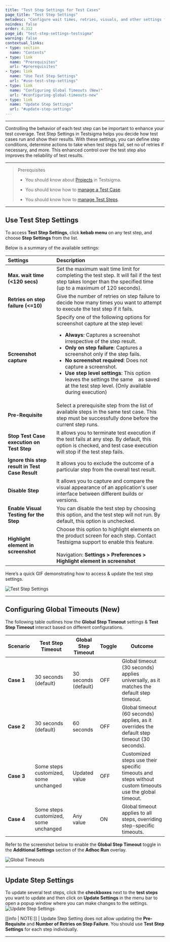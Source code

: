 ```yaml
---
title: "Test Step Settings for Test Cases"
page_title: "Test Step Settings"
metadesc: "Configure wait times, retries, visuals, and other settings for efficient test automation in Testsigma using Test Step Settings and customise test execution."
noindex: false
order: 4.312
page_id: "test-step-settings-testsigma"
warning: false
contextual_links:
- type: section
  name: "Contents"
- type: link
  name: "Prerequisites"
  url: "#prerequisites"
- type: link
  name: "Use Test Step Settings"
  url: "#use-test-step-settings"
- type: link
  name: "Configuring Global Timeouts (New)"
  url: "#configuring-global-timeouts-new"
- type: link
  name: "Update Step Settings"
  url: "#update-step-settings"
---
```


---

Controlling the behavior of each test step can be important to enhance your test coverage. Test Step Settings in Testsigma helps you decide how test cases run and show their results. With these settings, you can define step conditions, determine actions to take when test steps fail, set no of retries if necessary, and more. This enhanced control over the test step also improves the reliability of test results.

---

> <p id="prerequisites">Prerequisites</p>
> 
> - You should know about [Projects](https://testsigma.com/docs/projects/overview/) in Testsigma. 
>   
> - You should know how to [manage a Test Case](https://testsigma.com/docs/test-cases/manage/add-edit-delete/).
>
> - You should know how to [manage Test Steps](https://testsigma.com/docs/test-cases/step-types/natural-language/).

---

## **Use Test Step Settings**

To access **Test Step Settings**, click **kebab menu** on any test step, and choose **Step Settings** from the list. 

Below is a summary of the available settings:

| **Settings** | **Description** |
|:------------------|:-------------|
|**Max. wait time (<120 secs)**|Set the maximum wait time limit for completing the test step. It will fail if the test step takes longer than the specified time (up to a maximum of 120 seconds).|
|**Retries on step failure (<=10)**|Give the number of retries on step failure to decide how many times you want to attempt to execute the test step if it fails.|
|**Screenshot capture**|Specify one of the following options for screenshot capture at the step level:<br><ul><li><strong>Always</strong>: Captures a screenshot irrespective of the step result.</li><li><strong>Only on step failure</strong>: Captures a screenshot only if the step fails.</li><li><strong>No screenshot required</strong>: Does not capture a screenshot.</li><li>**Use step level settings**: This option leaves the settings the same &nbsp;&nbsp; as saved at the test step level. (Only available during execution)</li></ul>|
|**Pre-Requisite**|Select a prerequisite step from the list of available steps in the same test case. This step must be successfully done before the current step runs.|
|**Stop Test Case execution on Test Step**|It allows you to terminate test execution if the test fails at any step. By default, this option is checked, and test case execution will stop if the test step fails.|
|**Ignore this step result in Test Case Result**|It allows you to exclude the outcome of a particular step from the overall test result.|
|**Disable Step**|It allows you to capture and compare the visual appearance of an application's user interface between different builds or versions.|
|**Enable Visual Testing for the Step**|You can disable the test step by choosing this option, and the test step will not run. By default, this option is unchecked.|
|**Highlight element in screenshot**|Choose this option to highlight elements on the product screen for each step. Contact Testsigma support to enable this feature. <br> <br> Navigation: **Settings > Preferences > Highlight element in screenshot** <br> |

Here’s a quick GIF demonstrating how to access & update the test step settings. 

![Test Step Settings](https://s3.amazonaws.com/static-docs.testsigma.com/new_images/projects/applications/teststepsettingsnew.gif)

---

## **Configuring Global Timeouts (New)**

The following table outlines how the **Global Step Timeout** settings & **Test Step Timeout** interact based on different configurations.

| Scenario | Test Step Timeout                        | Global Step Timeout | Toggle | Outcome                                                                                     |
|----------|-----------------------------------------|----------------------|--------|---------------------------------------------------------------------------------------------|
| **Case 1**   | 30 seconds (default)                    | 30 seconds (default)| OFF    | Global timeout (30 seconds) applies universally, as it matches the default step timeout.    |
| **Case 2**   | 30 seconds (default)                    | 60 seconds          | OFF    | Global timeout (60 seconds) applies, as it overrides the default step timeout (30 seconds). |
| **Case 3**   | Some steps customized, some unchanged   | Updated value       | OFF    | Customized steps use their specific timeouts and steps without custom timeouts use the global timeout. |
| **Case 4**   | Some steps customized, some unchanged   | Any value           | ON     | Global timeout applies to all steps, overriding step-specific timeouts.                     |


Refer to the screenshot below to enable the **Global Step Timeout** toggle in the **Additional Settings** section of the **Adhoc Run** overlay.

![Global Timeouts](https://s3.amazonaws.com/static-docs.testsigma.com/new_images/projects/applications/Global_Settings.png)

---
## **Update Step Settings**

To update several test steps, click the **checkboxes** next to the **test steps** you want to update and then click on **Update Settings** in the menu bar to open a popup window where you can make changes to the settings. ![Update Step Settings](https://s3.amazonaws.com/static-docs.testsigma.com/new_images/projects/applications/update_testsettings.gif)

[[info | NOTE:]]
| Update Step Setting does not allow updating the **Pre-Requisite** and **Number of Retries on Step Failure**. You should use **Test Step Settings** for each step individually.

---